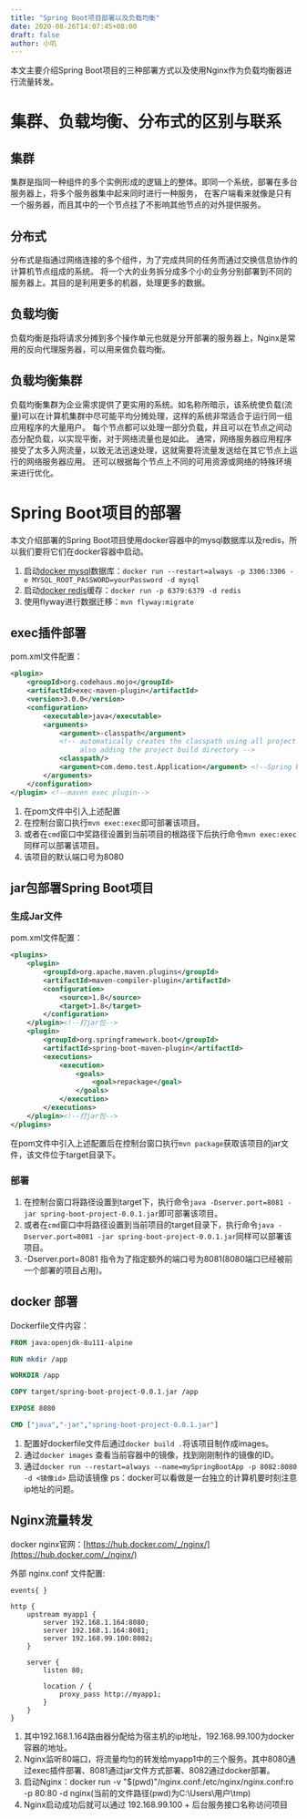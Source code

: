 ```yaml
---
title: "Spring Boot项目部署以及负载均衡"
date: 2020-08-26T14:07:45+08:00
draft: false
author: 小叽
---
```


本文主要介绍Spring Boot项目的三种部署方式以及使用Nginx作为负载均衡器进行流量转发。

<!--more-->
# 集群、负载均衡、分布式的区别与联系
## 集群
集群是指同一种组件的多个实例形成的逻辑上的整体。即同一个系统，部署在多台服务器上，将多个服务器集中起来同时进行一种服务，
在客户端看来就像是只有一个服务器，而且其中的一个节点挂了不影响其他节点的对外提供服务。

## 分布式
分布式是指通过网络连接的多个组件，为了完成共同的任务而通过交换信息协作的计算机节点组成的系统。
将一个大的业务拆分成多个小的业务分别部署到不同的服务器上。其目的是利用更多的机器，处理更多的数据。

## 负载均衡
负载均衡是指将请求分摊到多个操作单元也就是分开部署的服务器上，Nginx是常用的反向代理服务器，可以用来做负载均衡。

## 负载均衡集群
负载均衡集群为企业需求提供了更实用的系统。如名称所暗示，该系统使负载(流量)可以在计算机集群中尽可能平均分摊处理，这样的系统非常适合于运行同一组应用程序的大量用户。
每个节点都可以处理一部分负载，并且可以在节点之间动态分配负载，以实现平衡，对于网络流量也是如此。
通常，网络服务器应用程序接受了太多入网流量，以致无法迅速处理，这就需要将流量发送给在其它节点上运行的网络服务器应用。
还可以根据每个节点上不同的可用资源或网络的特殊环境来进行优化。

# Spring Boot项目的部署
本文介绍部署的Spring Boot项目使用docker容器中的mysql数据库以及redis，所以我们要将它们在docker容器中启动。
1. 启动[docker mysql](https://hub.docker.com/_/mysql/)数据库：`docker run --restart=always -p 3306:3306 -e MYSQL_ROOT_PASSWORD=yourPassword -d mysql`
2. 启动[docker redis](https://hub.docker.com/_/redis/)缓存：`docker run -p 6379:6379 -d redis`
3. 使用flyway进行数据迁移：`mvn flyway:migrate`

## exec插件部署
pom.xml文件配置：
````xml
<plugin>
    <groupId>org.codehaus.mojo</groupId>
    <artifactId>exec-maven-plugin</artifactId>
    <version>3.0.0</version>
    <configuration>
        <executable>java</executable>
        <arguments>
            <argument>-classpath</argument>
            <!-- automatically creates the classpath using all project dependencies,
                 also adding the project build directory -->
            <classpath/>
            <argument>com.demo.test.Application</argument> <!--Spring Boot 项目启动的入口文件-->
        </arguments>
    </configuration>
</plugin> <!--maven exec plugin-->
````

1. 在pom文件中引入上述配置
2. 在控制台窗口执行`mvn exec:exec`即可部署该项目。
3. 或者在`cmd`窗口中奖路径设置到当前项目的根路径下后执行命令`mvn exec:exec`同样可以部署该项目。
4. 该项目的默认端口号为8080

## jar包部署Spring Boot项目
### 生成Jar文件
pom.xml文件配置：
````xml
<plugins>
    <plugin>
        <groupId>org.apache.maven.plugins</groupId>
        <artifactId>maven-compiler-plugin</artifactId>
        <configuration>
            <source>1.8</source>
            <target>1.8</target>
        </configuration>
    </plugin><!--打jar包-->
    <plugin>
        <groupId>org.springframework.boot</groupId>
        <artifactId>spring-boot-maven-plugin</artifactId>
        <executions>
            <execution>
                <goals>
                    <goal>repackage</goal>
                </goals>
            </execution>
        </executions>
    </plugin><!--打jar包-->
</plugins>
````

在pom文件中引入上述配置后在控制台窗口执行`mvn package`获取该项目的jar文件，该文件位于target目录下。

### 部署
1. 在控制台窗口将路径设置到target下，执行命令`java -Dserver.port=8081 -jar spring-boot-project-0.0.1.jar`即可部署该项目。
2. 或者在`cmd`窗口中将路径设置到当前项目的target目录下，执行命令`java -Dserver.port=8081 -jar spring-boot-project-0.0.1.jar`同样可以部署该项目。
3. -Dserver.port=8081 指令为了指定额外的端口号为8081(8080端口已经被前一个部署的项目占用)。

## docker 部署
Dockerfile文件内容：
````dockerfile
FROM java:openjdk-8u111-alpine

RUN mkdir /app

WORKDIR /app

COPY target/spring-boot-project-0.0.1.jar /app

EXPOSE 8080

CMD ["java","-jar","spring-boot-project-0.0.1.jar"]

````

1. 配置好dockerfile文件后通过`docker build .`将该项目制作成images。
2. 通过`docker images` 查看当前容器中的镜像，找到刚刚制作的镜像的ID。
3. 通过`docker run --restart=always --name=mySpringBootApp -p 8082:8080 -d <镜像id>` 启动该镜像
ps：docker可以看做是一台独立的计算机要时刻注意ip地址的问题。

## Nginx流量转发

docker nginx官网：[https://hub.docker.com/_/nginx/](https://hub.docker.com/_/nginx/)  

外部 nginx.conf 文件配置:
````
events{ }

http {
    upstream myapp1 {
        server 192.168.1.164:8080;
        server 192.168.1.164:8081;
        server 192.168.99.100:8082;
    }

    server {
        listen 80;

        location / {
            proxy_pass http://myapp1;
        }
    }
}
````

1. 其中192.168.1.164路由器分配给为宿主机的ip地址，192.168.99.100为docker容器的地址。
2. Nginx监听80端口，将流量均匀的转发给myapp1中的三个服务。其中8080通过exec插件部署、8081通过jar文件方式部署、8082通过docker部署。
3. 启动Nginx：docker run -v "$(pwd)"/nginx.conf:/etc/nginx/nginx.conf:ro -p 80:80 -d nginx(当前的文件路径(pwd)为C:\Users\用户\tmp)
4. Nginx启动成功后就可以通过 192.168.99.100 + 后台服务接口名称访问项目
